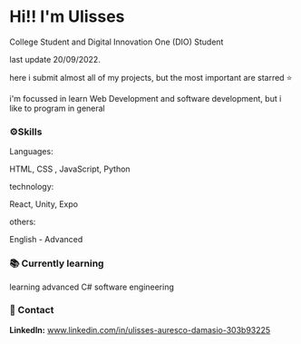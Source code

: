 # Hi!! I'm Ulisses 

College Student and Digital Innovation One (DIO) Student

last update 20/09/2022.

here i submit almost all of my projects, but the most important are starred :star:

i'm focussed in learn Web Development and software development, but i like to program in general

### :gear:Skills
Languages:

HTML, CSS , JavaScript, Python

technology:

React, Unity, Expo

others:

English - Advanced

### :books: Currently learning

learning advanced C# 
software engineering

### :handshake: Contact

**LinkedIn:** www.linkedin.com/in/ulisses-auresco-damasio-303b93225


